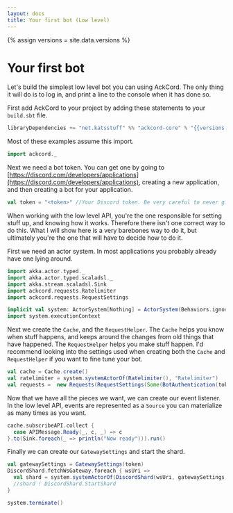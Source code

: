 ```yaml
---
layout: docs
title: Your first bot (Low level)
---
```


{% assign versions = site.data.versions %}

# Your first bot
Let's build the simplest low level bot you can using AckCord. The only thing it 
will do is to log in, and print a line to the console when it has done so.

First add AckCord to your project by adding these statements to your `build.sbt` file.
```scala
libraryDependencies += "net.katsstuff" %% "ackcord-core" % "{{versions.ackcord}}"
```

Most of these examples assume this import.
```scala mdoc:silent
import ackcord._
```

Next we need a bot token. You can get one by going to 
[https://discord.com/developers/applications](https://discord.com/developers/applications), 
creating a new application, and then creating a bot for your application.
```scala mdoc:silent
val token = "<token>" //Your Discord token. Be very careful to never give this to anyone else
```

When working with the low level API, you're the one responsible for setting 
stuff up, and knowing how it works. Therefore there isn't one correct way to do 
this. What I will show here is a very barebones way to do it, but ultimately 
you're the one that will have to decide how to do it.

First we need an actor system. In most applications you probably already have 
one lying around.
```scala mdoc:silent
import akka.actor.typed._
import akka.actor.typed.scaladsl._
import akka.stream.scaladsl.Sink
import ackcord.requests.Ratelimiter
import ackcord.requests.RequestSettings

implicit val system: ActorSystem[Nothing] = ActorSystem(Behaviors.ignore, "AckCord")
import system.executionContext
```

Next we create the `Cache`, and the `RequestHelper`. The `Cache` helps you know 
when stuff happens, and keeps around the changes from old things that have 
happened. The `RequestHelper` helps you make stuff happen. I'd recommend 
looking into the settings used when creating both the `Cache` and `RequestHelper` 
if you want to fine tune your bot.
```scala mdoc:silent
val cache = Cache.create()
val ratelimiter = system.systemActorOf(Ratelimiter(), "Ratelimiter")
val requests =  new Requests(RequestSettings(Some(BotAuthentication(token)), ratelimiter))
```

Now that we have all the pieces we want, we can create our event listener. 
In the low level API, events are represented as a `Source` you can materialize 
as many times as you want.
```scala mdoc:silent
cache.subscribeAPI.collect {
  case APIMessage.Ready(_, c, _) => c
}.to(Sink.foreach(_ => println("Now ready"))).run()
```

Finally we can create our `GatewaySettings` and start the shard.
```scala mdoc:silent
val gatewaySettings = GatewaySettings(token)
DiscordShard.fetchWsGateway.foreach { wsUri =>
  val shard = system.systemActorOf(DiscordShard(wsUri, gatewaySettings, cache), "DiscordShard")
  //shard ! DiscordShard.StartShard
}
```

```scala mdoc:invisible
system.terminate()
```